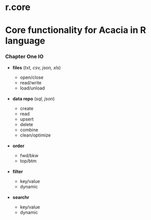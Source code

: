 # r.core
<h1>Core functionality for Acacia in R language</h1>

<h3>Chapter One IO</h3>

<ul>
  <li><strong>files</strong> (<em>txt, csv, json, xls</em>)</li>
    <ul>
      <li>open/close</li>
      <li>read/write</li>
      <li>load/unload</li>
    </ul>
  <br>
  <li><strong>data repo</strong> (<em>sql, json</em>)</li>
    <ul>
      <li>create</li>
      <li>read</li>
      <li>upsert</li>
      <li>delete</li>
      <li>combine</li>
      <li>clean/optimize</li>
    </ul>
  <br>
  <li><strong>order</strong></li>
    <ul>
      <li>fwd/bkw</li>
      <li>top/btm</li>
    </ul>
  <br>
  <li><strong>filter</strong></li>
    <ul>
      <li>key/value</li>
      <li>dynamic</li>
    </ul>
  <br>
  <li><strong>searchr</strong></li>
    <ul>
      <li>key/value</li>
      <li>dynamic</li>
    </ul>
</ul>

